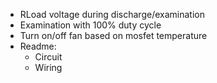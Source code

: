 - RLoad voltage during discharge/examination
- Examination with 100% duty cycle
- Turn on/off fan based on mosfet temperature
- Readme: 
  - Circuit
  - Wiring
